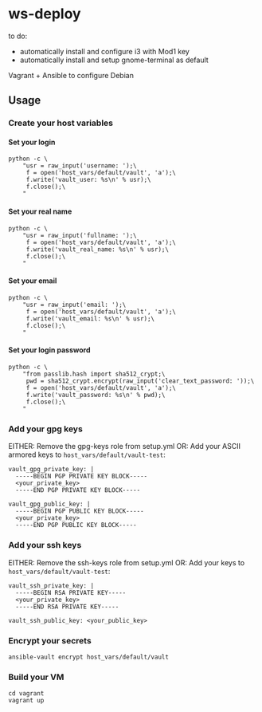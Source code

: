 # ws-deploy

to do:
- automatically install and configure i3 with Mod1 key
- automatically install and setup gnome-terminal as default

Vagrant + Ansible to configure Debian

## Usage

### Create your host variables

#### Set your login

    python -c \
        "usr = raw_input('username: ');\
         f = open('host_vars/default/vault', 'a');\
         f.write('vault_user: %s\n' % usr);\
         f.close();\
        "

#### Set your real name

    python -c \
        "usr = raw_input('fullname: ');\
         f = open('host_vars/default/vault', 'a');\
         f.write('vault_real_name: %s\n' % usr);\
         f.close();\
        "

#### Set your email

    python -c \
        "usr = raw_input('email: ');\
         f = open('host_vars/default/vault', 'a');\
         f.write('vault_email: %s\n' % usr);\
         f.close();\
        "

#### Set your login password

    python -c \
        "from passlib.hash import sha512_crypt;\
         pwd = sha512_crypt.encrypt(raw_input('clear_text_password: '));\
         f = open('host_vars/default/vault', 'a');\
         f.write('vault_password: %s\n' % pwd);\
         f.close();\
        "

### Add your gpg keys

EITHER: Remove the gpg-keys role from setup.yml
OR: Add your ASCII armored keys to `host_vars/default/vault-test`:

    vault_gpg_private_key: |
      -----BEGIN PGP PRIVATE KEY BLOCK-----
      <your_private_key>
      -----END PGP PRIVATE KEY BLOCK-----

    vault_gpg_public_key: |
      -----BEGIN PGP PUBLIC KEY BLOCK-----
      <your_private_key>
      -----END PGP PUBLIC KEY BLOCK-----

### Add your ssh keys

EITHER: Remove the ssh-keys role from setup.yml
OR: Add your keys to `host_vars/default/vault-test`:

    vault_ssh_private_key: |
      -----BEGIN RSA PRIVATE KEY-----
      <your_private_key>
      -----END RSA PRIVATE KEY-----

    vault_ssh_public_key: <your_public_key>

### Encrypt your secrets

    ansible-vault encrypt host_vars/default/vault

### Build your VM

    cd vagrant
    vagrant up
